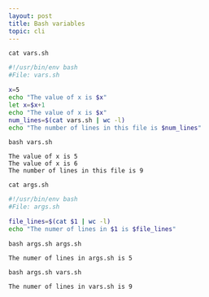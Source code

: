 ```yaml
---
layout: post
title: Bash variables
topic: cli
---
```


`cat vars.sh`

```bash
#!/usr/bin/env bash
#File: vars.sh

x=5
echo "The value of x is $x"
let x=$x+1
echo "The value of x is $x"
num_lines=$(cat vars.sh | wc -l)
echo "The number of lines in this file is $num_lines"
```

`bash vars.sh`

```
The value of x is 5
The value of x is 6
The number of lines in this file is 9
```

`cat args.sh`

```bash
#!/usr/bin/env bash
#File: args.sh

file_lines=$(cat $1 | wc -l)
echo "The numer of lines in $1 is $file_lines"
```

`bash args.sh args.sh`

```
The numer of lines in args.sh is 5
```

`bash args.sh vars.sh`

```
The numer of lines in vars.sh is 9
```